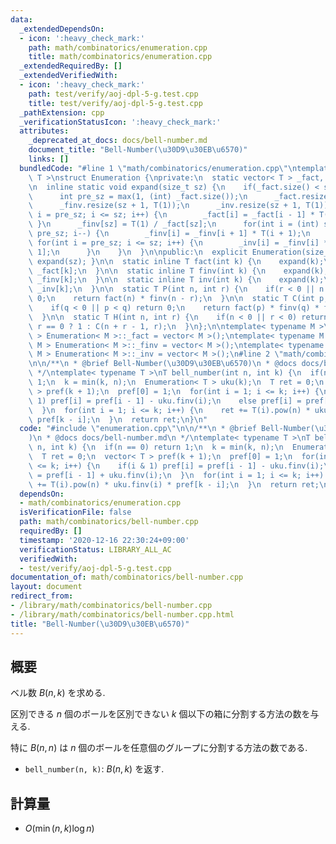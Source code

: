 ```yaml
---
data:
  _extendedDependsOn:
  - icon: ':heavy_check_mark:'
    path: math/combinatorics/enumeration.cpp
    title: math/combinatorics/enumeration.cpp
  _extendedRequiredBy: []
  _extendedVerifiedWith:
  - icon: ':heavy_check_mark:'
    path: test/verify/aoj-dpl-5-g.test.cpp
    title: test/verify/aoj-dpl-5-g.test.cpp
  _pathExtension: cpp
  _verificationStatusIcon: ':heavy_check_mark:'
  attributes:
    _deprecated_at_docs: docs/bell-number.md
    document_title: "Bell-Number(\u30D9\u30EB\u6570)"
    links: []
  bundledCode: "#line 1 \"math/combinatorics/enumeration.cpp\"\ntemplate< typename\
    \ T >\nstruct Enumeration {\nprivate:\n  static vector< T > _fact, _finv, _inv;\n\
    \n  inline static void expand(size_t sz) {\n    if(_fact.size() < sz + 1) {\n\
    \      int pre_sz = max(1, (int) _fact.size());\n      _fact.resize(sz + 1, T(1));\n\
    \      _finv.resize(sz + 1, T(1));\n      _inv.resize(sz + 1, T(1));\n      for(int\
    \ i = pre_sz; i <= sz; i++) {\n        _fact[i] = _fact[i - 1] * T(i);\n     \
    \ }\n      _finv[sz] = T(1) / _fact[sz];\n      for(int i = (int) sz - 1; i >=\
    \ pre_sz; i--) {\n        _finv[i] = _finv[i + 1] * T(i + 1);\n      }\n     \
    \ for(int i = pre_sz; i <= sz; i++) {\n        _inv[i] = _finv[i] * _fact[i -\
    \ 1];\n      }\n    }\n  }\n\npublic:\n  explicit Enumeration(size_t sz = 0) {\
    \ expand(sz); }\n\n  static inline T fact(int k) {\n    expand(k);\n    return\
    \ _fact[k];\n  }\n\n  static inline T finv(int k) {\n    expand(k);\n    return\
    \ _finv[k];\n  }\n\n  static inline T inv(int k) {\n    expand(k);\n    return\
    \ _inv[k];\n  }\n\n  static T P(int n, int r) {\n    if(r < 0 || n < r) return\
    \ 0;\n    return fact(n) * finv(n - r);\n  }\n\n  static T C(int p, int q) {\n\
    \    if(q < 0 || p < q) return 0;\n    return fact(p) * finv(q) * finv(p - q);\n\
    \  }\n\n  static T H(int n, int r) {\n    if(n < 0 || r < 0) return 0;\n    return\
    \ r == 0 ? 1 : C(n + r - 1, r);\n  }\n};\n\ntemplate< typename M >\nvector< M\
    \ > Enumeration< M >::_fact = vector< M >();\ntemplate< typename M >\nvector<\
    \ M > Enumeration< M >::_finv = vector< M >();\ntemplate< typename M >\nvector<\
    \ M > Enumeration< M >::_inv = vector< M >();\n#line 2 \"math/combinatorics/bell-number.cpp\"\
    \n\n/**\n * @brief Bell-Number(\u30D9\u30EB\u6570)\n * @docs docs/bell-number.md\n\
    \ */\ntemplate< typename T >\nT bell_number(int n, int k) {\n  if(n == 0) return\
    \ 1;\n  k = min(k, n);\n  Enumeration< T > uku(k);\n  T ret = 0;\n  vector< T\
    \ > pref(k + 1);\n  pref[0] = 1;\n  for(int i = 1; i <= k; i++) {\n    if(i &\
    \ 1) pref[i] = pref[i - 1] - uku.finv(i);\n    else pref[i] = pref[i - 1] + uku.finv(i);\n\
    \  }\n  for(int i = 1; i <= k; i++) {\n    ret += T(i).pow(n) * uku.finv(i) *\
    \ pref[k - i];\n  }\n  return ret;\n}\n"
  code: "#include \"enumeration.cpp\"\n\n/**\n * @brief Bell-Number(\u30D9\u30EB\u6570\
    )\n * @docs docs/bell-number.md\n */\ntemplate< typename T >\nT bell_number(int\
    \ n, int k) {\n  if(n == 0) return 1;\n  k = min(k, n);\n  Enumeration< T > uku(k);\n\
    \  T ret = 0;\n  vector< T > pref(k + 1);\n  pref[0] = 1;\n  for(int i = 1; i\
    \ <= k; i++) {\n    if(i & 1) pref[i] = pref[i - 1] - uku.finv(i);\n    else pref[i]\
    \ = pref[i - 1] + uku.finv(i);\n  }\n  for(int i = 1; i <= k; i++) {\n    ret\
    \ += T(i).pow(n) * uku.finv(i) * pref[k - i];\n  }\n  return ret;\n}\n"
  dependsOn:
  - math/combinatorics/enumeration.cpp
  isVerificationFile: false
  path: math/combinatorics/bell-number.cpp
  requiredBy: []
  timestamp: '2020-12-16 22:30:24+09:00'
  verificationStatus: LIBRARY_ALL_AC
  verifiedWith:
  - test/verify/aoj-dpl-5-g.test.cpp
documentation_of: math/combinatorics/bell-number.cpp
layout: document
redirect_from:
- /library/math/combinatorics/bell-number.cpp
- /library/math/combinatorics/bell-number.cpp.html
title: "Bell-Number(\u30D9\u30EB\u6570)"
---
```

## 概要

ベル数 $B(n,k)$ を求める.

区別できる $n$ 個のボールを区別できない $k$ 個以下の箱に分割する方法の数を与える.

特に $B(n,n)$ は $n$ 個のボールを任意個のグループに分割する方法の数である.

* `bell_number(n, k)`: $B(n, k)$ を返す.

## 計算量

* $O(\min(n, k) \log n)$
